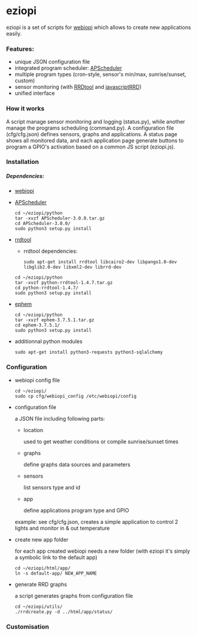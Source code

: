 # eziopi

eziopi is a set of scripts for [webiopi](https://code.google.com/p/webiopi/) which allows to create new applications easily.

### Features:
- unique JSON configuration file
- integrated program scheduler: [APScheduler](https://pypi.python.org/pypi/APScheduler/)
- multiple program types (cron-style, sensor's min/max, sunrise/sunset, custom)
- sensor monitoring (with [RRDtool](http://oss.oetiker.ch/rrdtool/) and [javascriptRRD](http://javascriptrrd.sourceforge.net/))
- unified interface

### How it works
A script manage sensor monitoring and logging (status.py), while another manage the programs scheduling (command.py). A configuration file (cfg/cfg.json) defines sensors, graphs and applications.
A status page shows all monitored data, and each application page generate buttons to program a GPIO's activation based on a common JS script (eziopi.js).

### Installation

##### Dependencies:
- [webiopi](https://code.google.com/p/webiopi/)
- [APScheduler](https://pypi.python.org/pypi/APScheduler/)

    ```
    cd ~/eziopi/python
    tar -xvzf APScheduler-3.0.0.tar.gz
    cd APScheduler-3.0.0/
    sudo python3 setup.py install
    ```
- [rrdtool](http://oss.oetiker.ch/rrdtool/)
    - rrdtool dependencies:

        ```
        sudo apt-get install rrdtool libcairo2-dev libpango1.0-dev libglib2.0-dev libxml2-dev librrd-dev
        ```
    ```
    cd ~/eziopi/python
    tar -xvzf python-rrdtool-1.4.7.tar.gz
    cd python-rrdtool-1.4.7/
    sudo python3 setup.py install
    ```
- [ephem](http://rhodesmill.org/pyephem/)

    ```
    cd ~/eziopi/python
    tar -xvzf ephem-3.7.5.1.tar.gz
    cd ephem-3.7.5.1/
    sudo python3 setup.py install
    ```
- additionnal python modules

    ```
    sudo apt-get install python3-requests python3-sqlalchemy
    ```

### Configuration
- webiopi config file

    ```
    cd ~/eziopi/
    sudo cp cfg/webiopi_config /etc/webiopi/config
    ```
- configuration file

    a JSON file including following parts:

    - location

        used to get weather conditions or compile sunrise/sunset times

    - graphs

        define graphs data sources and parameters

    - sensors

        list sensors type and id

    - app

        define applications program type and GPIO

    example: see cfg/cfg.json, creates a simple application to control 2 lights and monitor in & out temperature

- create new app folder

    for each app created webiopi needs a new folder (with eziopi it's simply a symbolic link to the default app)

    ```
    cd ~/eziopi/html/app/
    ln -s default-app/ NEW_APP_NAME
    ```

- generate RRD graphs

    a script generates graphs from configuration file

    ```
    cd ~/eziopi/utils/
    ./rrdcreate.py -d ../html/app/status/
    ```

### Customisation

